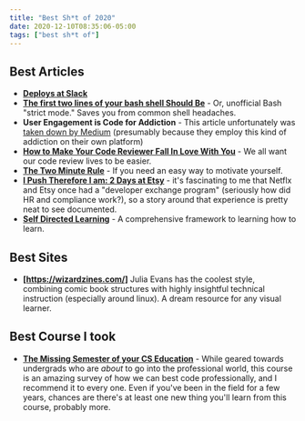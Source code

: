 ```yaml
---
title: "Best Sh*t of 2020"
date: 2020-12-10T08:35:06-05:00
tags: ["best sh*t of"]
---
```


## Best Articles

- **[Deploys at Slack](https://slack.engineering/deploys-at-slack/)** 
- **[The first two lines of your bash shell Should Be](https://ashishb.net/all/the-first-two-statements-of-your-bash-script-should-be/)** - Or, unofficial Bash "strict mode." Saves you from common shell headaches.
- **User Engagement is Code for Addiction** - This article unfortunately was [taken down by Medium](/organizing-knowledge/#but-im-stil-in-control) (presumably because they employ this kind of addiction on their
own platform)
- **[How to Make Your Code Reviewer Fall In Love With You](https://mtlynch.io/code-review-love/)** - We all want
our code review lives to be easier.
- **[The Two Minute Rule](https://hoanhan.co/posts/2-minute-rule/)** - If you need an easy way to motivate yourself.
- **[I Push Therefore I am: 2 Days at Etsy](http://mhawthorne.net/posts/2013-etsy-netflix-I-push-therefore-I-am/)** - it's fascinating to me that Netflx and Etsy once had a "developer exchange program" (seriously how did HR and compliance work?), so a story around that experience is pretty neat to see documented.
- **[Self Directed Learning](https://www.jjude.com/sdl/)** - A comprehensive framework to learning how to learn.

## Best Sites

- **[https://wizardzines.com/]** Julia Evans has the coolest style, combining comic book structures with
highly insightful technical instruction (especially around linux). A dream resource for any visual learner.

## Best Course I took

- **[The Missing Semester of your CS Education](https://missing.csail.mit.edu/)** - While geared towards undergrads
who are _about_ to go into the professional world, this course is an amazing survey of how we can best code professionally, and I recommend it to every one. Even if you've been in the field for a few years, chances are
there's at least one new thing you'll learn from this course, probably more.


